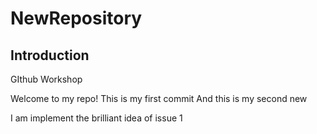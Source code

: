 # NewRepository
## Introduction
GIthub Workshop

Welcome to my repo!
This is my first commit
And this is my second
new 

I am implement the brilliant idea of issue 1